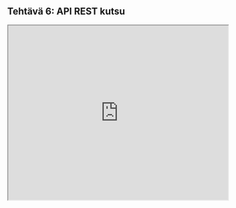 ## Tehtävä 6: API REST kutsu

<iframe src="https://sanni-bhd725.github.io/pilvipalvelut/viikkoteht/viikko6/index.html" width="100%" height="400""></iframe>
